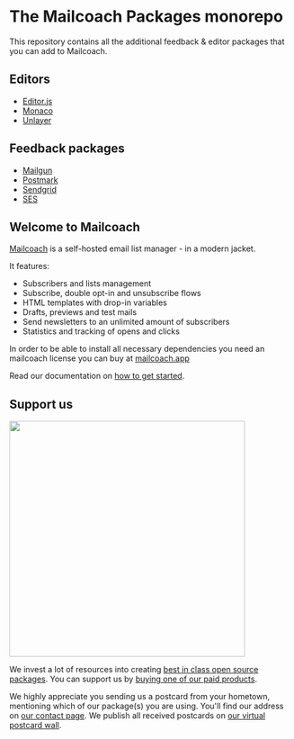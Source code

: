 # The Mailcoach Packages monorepo

This repository contains all the additional feedback & editor packages that you can add to Mailcoach.

## Editors
- [Editor.js](https://github.com/spatie/mailcoach-packages/tree/main/packages/laravel-mailcoach-editor)
- [Monaco](https://github.com/spatie/mailcoach-packages/tree/main/packages/laravel-mailcoach-monaco)
- [Unlayer](https://github.com/spatie/mailcoach-packages/tree/main/packages/laravel-mailcoach-unlayer)

## Feedback packages
- [Mailgun](https://github.com/spatie/mailcoach-packages/tree/main/packages/laravel-mailcoach-mailgun-feedback)
- [Postmark](https://github.com/spatie/mailcoach-packages/tree/main/packages/laravel-mailcoach-postmark-feedback)
- [Sendgrid](https://github.com/spatie/mailcoach-packages/tree/main/packages/laravel-mailcoach-sendgrid-feedback)
- [SES](https://github.com/spatie/mailcoach-packages/tree/main/packages/laravel-mailcoach-ses-feedback)

## Welcome to Mailcoach

[Mailcoach](https://mailcoach.app) is a self-hosted email list manager - in a modern jacket.

It features:
- Subscribers and lists management
- Subscribe, double opt-in and unsubscribe flows
- HTML templates with drop-in variables
- Drafts, previews and test mails
- Send newsletters to an unlimited amount of subscribers
- Statistics and tracking of opens and clicks

In order to be able to install all necessary dependencies you need an mailcoach license you can buy at [mailcoach.app](https://mailcoach.app)

Read our documentation on [how to get started](https://mailcoach.app/docs).

## Support us

[<img src="https://github-ads.s3.eu-central-1.amazonaws.com/mailcoach.jpg?t=1" width="419px" />](https://spatie.be/github-ad-click/Mailcoach)

We invest a lot of resources into creating [best in class open source packages](https://spatie.be/open-source). You can support us by [buying one of our paid products](https://spatie.be/open-source/support-us).

We highly appreciate you sending us a postcard from your hometown, mentioning which of our package(s) you are using. You'll find our address on [our contact page](https://spatie.be/about-us). We publish all received postcards on [our virtual postcard wall](https://spatie.be/open-source/postcards).
